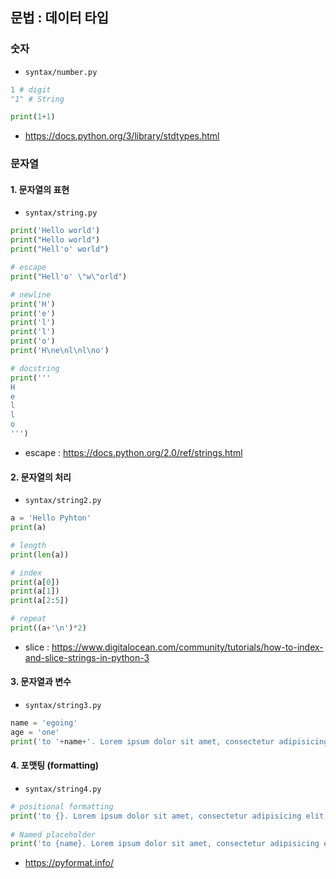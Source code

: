 ## 문법 : 데이터 타입

### 숫자

- `syntax/number.py`

```python
1 # digit
"1" # String

print(1+1)
```

- https://docs.python.org/3/library/stdtypes.html



### 문자열

#### 1. 문자열의 표현

- `syntax/string.py`

```python
print('Hello world')
print("Hello world")
print("Hell'o' world")

# escape
print("Hell'o' \"w\"orld")

# newline
print('H')
print('e')
print('l')
print('l')
print('o')
print('H\ne\nl\nl\no')

# docstring
print('''
H
e
l
l
o
''')
```

- escape : https://docs.python.org/2.0/ref/strings.html



#### 2. 문자열의 처리

- `syntax/string2.py`

```python
a = 'Hello Pyhton'
print(a)

# length
print(len(a))

# index
print(a[0])
print(a[1])
print(a[2:5])

# repeat
print((a+'\n')*2)
```

- slice : https://www.digitalocean.com/community/tutorials/how-to-index-and-slice-strings-in-python-3



#### 3. 문자열과 변수

- `syntax/string3.py`

```python
name = 'egoing'
age = 'one'
print('to '+name+'. Lorem ipsum dolor sit amet, consectetur adipisicing elit, sed do eiusmod tempor incididunt ut labore et dolore magna aliqua. Ut enim ad minim apple veniam, quis nostrud exercitation ullamco laboris nisi ut aliquip ex ea commodo consequat. '+name+' Duis aute irure dolor in '+age+' reprehenderit apple computer in voluptate velit esse cillum dolore eu fugiat nulla pariatur. Excepteur sint occaecat cupidatat non proident, sunt in culpa qui '+name+' officia deserunt mollit anim id est laborum.')
```



#### 4. 포맷팅 (formatting)

- ``syntax/string4.py``

```python
# positional formatting
print('to {}. Lorem ipsum dolor sit amet, consectetur adipisicing elit, sed do eiusmod tempor incididunt ut labore et dolore magna aliqua. Ut enim ad minim apple veniam, quis nostrud exercitation ullamco laboris nisi ut aliquip ex ea commodo consequat. {} Duis aute irure dolor in {} reprehenderit apple computer in voluptate velit esse cillum dolore eu fugiat nulla pariatur. Excepteur sint occaecat cupidatat non proident, sunt in culpa qui {} officia deserunt mollit anim id est laborum.'.format('egoing', 12, 'egoing', 'egoing'))
 
# Named placeholder
print('to {name}. Lorem ipsum dolor sit amet, consectetur adipisicing elit, sed do eiusmod tempor incididunt ut labore et dolore magna aliqua. Ut enim ad minim apple veniam, quis nostrud exercitation ullamco laboris nisi ut aliquip ex ea commodo consequat. {age:d} Duis aute irure dolor in {name} reprehenderit apple computer in voluptate velit esse cillum dolore eu fugiat nulla pariatur. Excepteur sint occaecat cupidatat non proident, sunt in culpa qui {name} officia deserunt mollit anim id est laborum.'.format(name='egoing', age=12))
```

- https://pyformat.info/